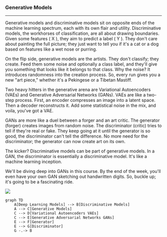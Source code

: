 ### Generative Models
---
Generative models and discriminative models sit on opposite ends of the machine learning spectrum, each with its own flair and utility. Discriminative models, the workhorses of classification, are all about drawing boundaries. Given some features \( X \), they aim to predict a label \( Y \). They don't care about painting the full picture; they just want to tell you if it's a cat or a dog based on features like a wet nose or purring.

On the flip side, generative models are the artists. They don't classify; they create. Feed them some noise and optionally a class label, and they'll give you something that looks like it belongs to that class. Why the noise? It introduces randomness into the creation process. So, every run gives you a new "art piece," whether it's a Pekingese or a Tibetan Mastiff.

Two heavy hitters in the generative arena are Variational Autoencoders (VAEs) and Generative Adversarial Networks (GANs). VAEs are like a two-step process. First, an encoder compresses an image into a latent space. Then a decoder reconstructs it. Add some statistical noise in the mix, and voila, you've got a VAE.

GANs are more like a duel between a forger and an art critic. The generator (forger) creates images from random noise. The discriminator (critic) tries to tell if they're real or fake. They keep going at it until the generator is so good, the discriminator can't tell the difference. No more need for the discriminator; the generator can now create art on its own.

The kicker? Discriminative models can be part of generative models. In a GAN, the discriminator is essentially a discriminative model. It's like a machine learning inception.

We'll be diving deep into GANs in this course. By the end of the week, you'll even have your own GAN sketching out handwritten digits. So, buckle up; it's going to be a fascinating ride.

[![](https://mermaid.ink/img/pako:eNptkTFvwjAQhf-KdXOCcElC46FSCjQLMLQSQ5MOp-QAq4mNHIeWIv57nbSpQKon-773Ts93Zyh0SSBgZ_CwZ8vnXDF3kmyFxV4qYktCo6TasZXTVc0b8_0H9pjNZVMYWUuFVh5pgL_mXjPLUlJk_uGzns-zDRrpsFZYsaS1mlSXxTRskyxutYvrXkl5dKLOW7E12Q9t3huWJuvBsugtT4NFm5t6eh39j6XMH3X_Ag9qMjXK0o3k3LEc7J5qykG4a0lbbCubQ64uToou9MtJFSCsacmD9lCipblEN8waxBarxlUPqF61rgeRe4I4wycIn_N4xEMexfFdGPCIT6cenEBMIj4ahxMeBvd8PAmiOLh48NW34B5QKV3u1c_W-uVdvgFnVI1I?type=png)](https://mermaid.live/edit#pako:eNptkTFvwjAQhf-KdXOCcElC46FSCjQLMLQSQ5MOp-QAq4mNHIeWIv57nbSpQKon-773Ts93Zyh0SSBgZ_CwZ8vnXDF3kmyFxV4qYktCo6TasZXTVc0b8_0H9pjNZVMYWUuFVh5pgL_mXjPLUlJk_uGzns-zDRrpsFZYsaS1mlSXxTRskyxutYvrXkl5dKLOW7E12Q9t3huWJuvBsugtT4NFm5t6eh39j6XMH3X_Ag9qMjXK0o3k3LEc7J5qykG4a0lbbCubQ64uToou9MtJFSCsacmD9lCipblEN8waxBarxlUPqF61rgeRe4I4wycIn_N4xEMexfFdGPCIT6cenEBMIj4ahxMeBvd8PAmiOLh48NW34B5QKV3u1c_W-uVdvgFnVI1I)

```mermaid
graph TD
    A[Deep Learning Models] --> B[Discriminative Models]
    A --> C[Generative Models]
    C --> D[Variational Autoencoders VAEs]
    C --> E[Generative Adversarial Networks GANs]
    E --> F[Generator]
    E --> G[Discriminator]
    G -.-> B
```
